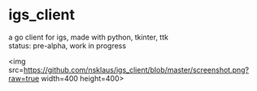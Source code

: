 # igs_client
a go client for igs, made with python, tkinter, ttk  
status: pre-alpha, work in progress  

<img src=https://github.com/nsklaus/igs_client/blob/master/screenshot.png?raw=true width=400 height=400>
